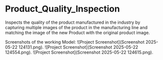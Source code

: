 # Product_Quality_Inspection
Inspects the quality of the product manufactured in the industry by capturing multiple images of the product in the manufacturing line and matching the image of the new Product with the original product image.

Screenshots of the working Model:
![Project Screenshot](Screenshot 2025-05-22 124131.png).
![Project Screenshot](Screenshot 2025-05-22 124554.png).
![Project Screenshot](Screenshot 2025-05-22 124615.png).
